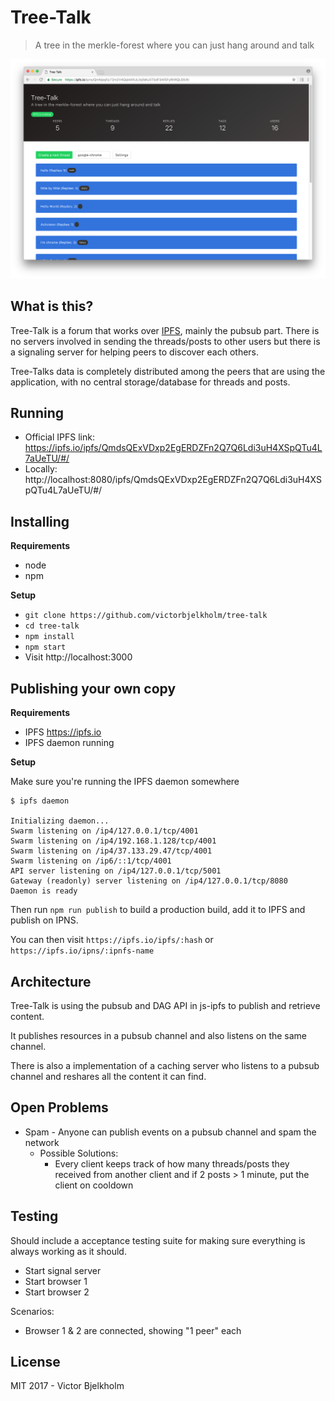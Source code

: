 # Tree-Talk
> A tree in the merkle-forest where you can just hang around and talk

![](./screenshot.png)

## What is this?

Tree-Talk is a forum that works over [IPFS](https://ipfs.io), mainly the pubsub part. There is no
servers involved in sending the threads/posts to other users but there is a
signaling server for helping peers to discover each others.

Tree-Talks data is completely distributed among the peers that are using the
application, with no central storage/database for threads and posts.

## Running

* Official IPFS link: https://ipfs.io/ipfs/QmdsQExVDxp2EgERDZFn2Q7Q6Ldi3uH4XSpQTu4L7aUeTU/#/
* Locally: http://localhost:8080/ipfs/QmdsQExVDxp2EgERDZFn2Q7Q6Ldi3uH4XSpQTu4L7aUeTU/#/

## Installing

**Requirements**

* node
* npm

**Setup**

* `git clone https://github.com/victorbjelkholm/tree-talk`
* `cd tree-talk`
* `npm install`
* `npm start`
* Visit http://localhost:3000

## Publishing your own copy

**Requirements**

* IPFS https://ipfs.io
* IPFS daemon running

**Setup**

Make sure you're running the IPFS daemon somewhere

```
$ ipfs daemon

Initializing daemon...
Swarm listening on /ip4/127.0.0.1/tcp/4001
Swarm listening on /ip4/192.168.1.128/tcp/4001
Swarm listening on /ip4/37.133.29.47/tcp/4001
Swarm listening on /ip6/::1/tcp/4001
API server listening on /ip4/127.0.0.1/tcp/5001
Gateway (readonly) server listening on /ip4/127.0.0.1/tcp/8080
Daemon is ready
```

Then run `npm run publish` to build a production build, add it to IPFS and publish
on IPNS.

You can then visit `https://ipfs.io/ipfs/:hash` or `https://ipfs.io/ipns/:ipnfs-name`

## Architecture

Tree-Talk is using the pubsub and DAG API in js-ipfs to publish and retrieve content.

It publishes resources in a pubsub channel and also listens on the same channel.

There is also a implementation of a caching server who listens to a pubsub channel
and reshares all the content it can find.

## Open Problems

- Spam - Anyone can publish events on a pubsub channel and spam the network
	- Possible Solutions:
		- Every client keeps track of how many threads/posts they received from another
		client and if 2 posts > 1 minute, put the client on cooldown

## Testing

Should include a acceptance testing suite for making sure everything is always
working as it should.

- Start signal server
- Start browser 1
- Start browser 2

Scenarios:
- Browser 1 & 2 are connected, showing "1 peer" each

## License

MIT 2017 - Victor Bjelkholm
